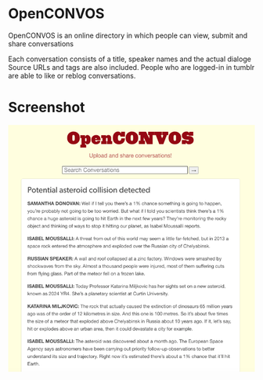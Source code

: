 # OpenCONVOS

OpenCONVOS is an online directory in which people can view, submit and share conversations<br>

Each conversation consists of a title, speaker names and the actual dialoge<br>
Source URLs and tags are also included.
People who are logged-in in tumblr are able to like or reblog conversations.

# Screenshot

![alt tag](https://raw.githubusercontent.com/OpenCONVOS-Ltd/openconvos-tumblr/main/screenshot.png)
